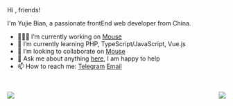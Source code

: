 Hi , friends! 

I'm Yujie Bian, a passionate frontEnd web developer from China. 

- 👨🏽‍💻 I’m currently working on [Mouse](<https://github.com/isArtJay/Mouse>)
- 🌱 I’m currently learning PHP, TypeScript/JavaScript, Vue.js
- 🤝 I’m looking to collaborate on [Mouse](<https://github.com/isArtJay/Mouse>)
- 💬 Ask me about anything [here](<https://github.com/isArtJay/isArtJay/issues/1>), I am happy to help
- 📫 How to reach me: [Telegram](https://t.me/yj_bian)  [Email](mailto:bianyujie@lien.run)

<br/>

<img align="left"  src="https://github-readme-stats.vercel.app/api?username=isArtJay&hide_title=true&hide=stars&show_icons=true&line_height=23" /><img align="right"  src="https://github-readme-stats.vercel.app/api/top-langs/?username=isArtJay&layout=compact" />